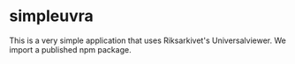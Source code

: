 # simpleuvra
This is a very simple application that uses Riksarkivet's Universalviewer. We import a published npm package.
